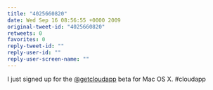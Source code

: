 ```yaml
---
title: "4025660820"
date: Wed Sep 16 08:56:55 +0000 2009
original-tweet-id: "4025660820"
retweets: 0
favorites: 0
reply-tweet-id: ""
reply-user-id: ""
reply-user-screen-name: ""
---
```

I just signed up for the <a href="https://twitter.com/getcloudapp">@getcloudapp</a> beta for Mac OS X. #cloudapp
